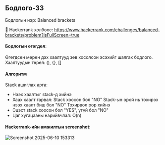 ## Бодлого-33
Бодлогын нэр: Balanced brackets 

🔗 Hackerrank холбоос: https://www.hackerrank.com/challenges/balanced-brackets/problem?isFullScreen=true

#### Бодлогын өгөгдөл:
Өгөгдсөн мөрөн дэх хаалтууд зөв хосолсон эсэхийг шалгах бодлого. Хаалтуудын төрөл: (), {}, []

#### Алгоритм
Stack ашиглах арга:
- Нээх хаалтыг stack-д хийнэ
- Хаах хаалт гарвал:
 Stack хоосон бол "NO"
 Stack-ын орой нь тохирох нээх хаалт биш бол "NO"
 Тохирвол pop хийнэ
- Эцэст stack хоосон бол "YES", үгүй бол "NO"
- Цаг хугацааны нарийвчлал: O(n)

#### Hackerrank-ийн амжилтын screenshot:
![Screenshot 2025-06-10 153313](https://github.com/user-attachments/assets/de3277fe-c62b-4bde-abb4-379ef35e5562)
